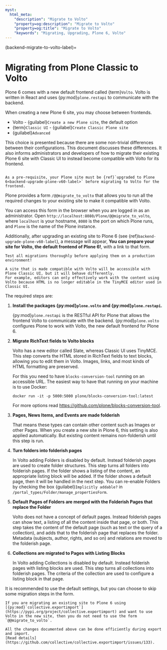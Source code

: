 ```yaml
---
myst:
  html_meta:
    "description": "Migrate to Volto"
    "property=og:description": "Migrate to Volto"
    "property=og:title": "Migrate to Volto"
    "keywords": "Migrating, Upgrading, Plone 6, Volto"
---
```


(backend-migrate-to-volto-label)=

# Migrating from Plone Classic to Volto

Plone 6 comes with a new default frontend called {term}`Volto`.
Volto is written in React and uses {py:mod}`plone.restapi` to communicate with the backend.

When creating a new Plone 6 site, you may choose between frontends.

-   Volto - {guilabel}`Create a new Plone site`, the default option
-   {term}`Classic UI` - {guilabel}`Create Classic Plone site`
-   {guilabel}`Advanced`

This choice is presented because there are some non-trivial differences between their configurations.
This document discusses these differences.
It also informs administrators and developers of how to migrate their existing Plone 6 site with Classic UI to instead become compatible with Volto for its frontend.

```{important}

As a pre-requisite, your Plone site must be {ref}`upgraded to Plone 6<backend-upgrade-plone-v60-label>` before migrating to Volto for the frontend.

```

Plone provides a form `/@@migrate_to_volto` that allows you to run all the required changes to your existing site to make it compatible with Volto.

You can access this form in the browser when you are logged in as an administrator.
Open `http://localhost:8080/Plone/@@migrate_to_volto`, where `localhost` is your hostname, `8080` is the port on which Plone runs, and `Plone` is the name of the Plone instance.

Additionally, after upgrading an existing site to Plone 6 (see {ref}`backend-upgrade-plone-v60-label`), a message will appear, **You can prepare your site for Volto, the default frontend of Plone 6!**, with a link to that form.

```{warning}
Test all migrations thoroughly before applying them on a production environment!

A site that is made compatible with Volto will be accessible with Plone Classic UI, but it will behave differently.
For example, editors can only effectively work with the content using Volto because HTML is no longer editable in the TinyMCE editor used in Classic UI.
```

The required steps are:

1.  **Install the packages {py:mod}`plone.volto` and {py:mod}`plone.restapi`.**

    {py:mod}`plone.restapi` is the RESTful API for Plone that allows the frontend Volto to communicate with the backend.
    {py:mod}`plone.volto` configures Plone to work with Volto, the new default frontend for Plone 6.

1.  **Migrate RichText fields to Volto blocks**

    Volto has a new editor called Slate, whereas Classic UI uses TinyMCE.
    This step converts the HTML stored in RichText fields to text blocks, allowing you to edit them in Volto.
    Images, links, and most kinds of HTML formatting are preserved.

    For this you need to have `blocks-conversion-tool` running on an accessible URL.
    The easiest way to have that running on your machine is to use Docker:

    ```shell
    docker run -it -p 5000:5000 plone/blocks-conversion-tool:latest
    ```

    For more options read https://github.com/plone/blocks-conversion-tool.

1.  **Pages, News Items, and Events are made folderish**

    That means these types can contain other content such as Images or other Pages.
    When you create a new site in Plone 6, this setting is also applied automatically.
    But existing content remains non-folderish until this step is run.

1.  **Turn folders into folderish pages**

    In Volto adding Folders is disabled by default.
    Instead folderish pages are used to create folder structures.
    This step turns all folders into folderish pages.
    If the folder shows a listing of the content, an appropriate listing block will be added.
    If the folder shows a default page, then it will be handled in the next step.
    You can re-enable Folders by checking the box {guilabel}`Implicitly addable?` in ``/portal_types/Folder/manage_propertiesForm``.

1.  **Default Pages of Folders are merged with the Folderish Pages that replace the Folder**

    Volto does not have a concept of default pages.
    Instead folderish pages can show text, a listing of all the content inside that page, or both.
    This step takes the content of the default page (such as text or the query of a collection), and adds that to the folderish page that replaces the folder.
    Metadata (subjects, author, rights, and so on) and relations are moved to the folderish page.


1.  **Collections are migrated to Pages with Listing Blocks**

    In Volto adding Collections is disabled by default.
    Instead folderish pages with listing blocks are used.
    This step turns all collections into folderish pages.
    The criteria of the collection are used to configure a listing block in that page.

It is recommended to use the default settings, but you can choose to skip some migration steps in the form.

```{note}
If you are migrating an existing site to Plone 6 using [{py:mod}`collective.exportimport`](https://pypi.org/project/collective.exportimport) and want to use Volto in the new site, then you do not need to use the form `@@migrate_to_volto`.

All the changes documented above can be done efficiently during export and import.
[Read details](https://github.com/collective/collective.exportimport/issues/133).
```
